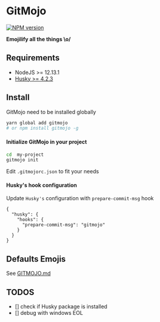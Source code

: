 # GitMojo

[![NPM version][npm-version-img]][npm-url]

**Emojilify all the things \o/**

## Requirements

- NodeJS >= 12.13.1
- [Husky >= 4.2.3](https://www.npmjs.com/package/husky)

## Install

GitMojo need to be installed globally

```bash
yarn global add gitmojo
# or npm install gitmojo -g
```

#### Initialize GitMojo in your project

```bash
cd  my-project
gitmojo init
```

Edit `.gitmojorc.json` to fit your needs

#### Husky's hook configuration

Update `Husky's` configuration with `prepare-commit-msg` hook

```
{
  "husky": {
    "hooks": {
      "prepare-commit-msg": "gitmojo"
    }
  }
}
```

## Defaults Emojis

See [GITMOJO.md](./GITMOJO.md)

## TODOS

- [] check if Husky package is installed
- [] debug with windows EOL

[npm-url]: https://npmjs.org/package/gitmojo
[npm-version-img]: http://img.shields.io/npm/v/gitmojo.svg?style=flat-square

